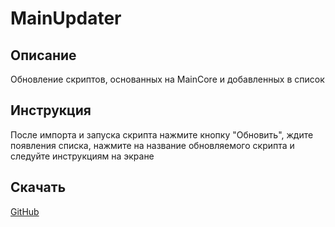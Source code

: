 # MainUpdater
## Описание
Обновление скриптов, основанных на MainCore и добавленных в список
## Инструкция
После импорта и запуска скрипта нажмите кнопку "Обновить", ждите появления списка, нажмите на название обновляемого скрипта и следуйте инструкциям на экране
## Скачать
[GitHub](https://github.com/MainPlay-YT/MainScripts-Automate/raw/main/Updater/Releases/!Latest/MainUpdater.flo)